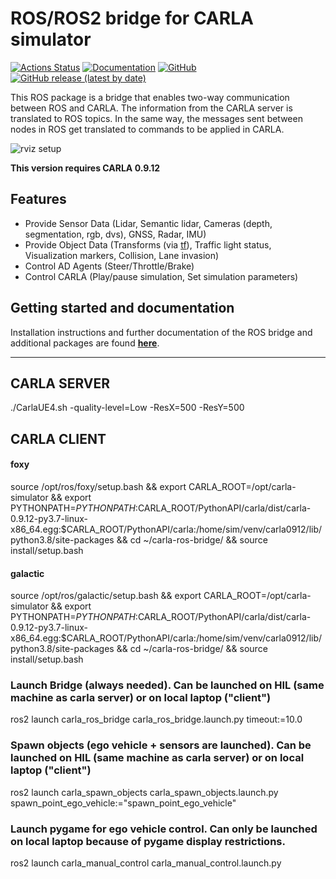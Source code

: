 # ROS/ROS2 bridge for CARLA simulator

[![Actions Status](https://github.com/carla-simulator/ros-bridge/workflows/CI/badge.svg)](https://github.com/carla-simulator/ros-bridge)
[![Documentation](https://readthedocs.org/projects/carla/badge/?version=latest)](http://carla.readthedocs.io)
[![GitHub](https://img.shields.io/github/license/carla-simulator/ros-bridge)](https://github.com/carla-simulator/ros-bridge/blob/master/LICENSE)
[![GitHub release (latest by date)](https://img.shields.io/github/v/release/carla-simulator/ros-bridge)](https://github.com/carla-simulator/ros-bridge/releases/latest)

 This ROS package is a bridge that enables two-way communication between ROS and CARLA. The information from the CARLA server is translated to ROS topics. In the same way, the messages sent between nodes in ROS get translated to commands to be applied in CARLA.

![rviz setup](./docs/images/ad_demo.png "AD Demo")

**This version requires CARLA 0.9.12**

## Features

- Provide Sensor Data (Lidar, Semantic lidar, Cameras (depth, segmentation, rgb, dvs), GNSS, Radar, IMU)
- Provide Object Data (Transforms (via [tf](http://wiki.ros.org/tf)), Traffic light status, Visualization markers, Collision, Lane invasion)
- Control AD Agents (Steer/Throttle/Brake)
- Control CARLA (Play/pause simulation, Set simulation parameters)

## Getting started and documentation

Installation instructions and further documentation of the ROS bridge and additional packages are found [__here__](https://carla.readthedocs.io/projects/ros-bridge/en/latest/).

---


## CARLA SERVER
./CarlaUE4.sh -quality-level=Low -ResX=500 -ResY=500


## CARLA CLIENT 
#### foxy
source /opt/ros/foxy/setup.bash && export CARLA_ROOT=/opt/carla-simulator && export PYTHONPATH=$PYTHONPATH:$CARLA_ROOT/PythonAPI/carla/dist/carla-0.9.12-py3.7-linux-x86_64.egg:$CARLA_ROOT/PythonAPI/carla:/home/sim/venv/carla0912/lib/python3.8/site-packages && cd ~/carla-ros-bridge/ && source install/setup.bash

#### galactic
source /opt/ros/galactic/setup.bash && export CARLA_ROOT=/opt/carla-simulator && export PYTHONPATH=$PYTHONPATH:$CARLA_ROOT/PythonAPI/carla/dist/carla-0.9.12-py3.7-linux-x86_64.egg:$CARLA_ROOT/PythonAPI/carla:/home/sim/venv/carla0912/lib/python3.8/site-packages && cd ~/carla-ros-bridge/ && source install/setup.bash



### Launch Bridge (always needed). Can be launched on HIL (same machine as carla server) or on local laptop ("client") 
ros2 launch carla_ros_bridge carla_ros_bridge.launch.py timeout:=10.0

### Spawn objects (ego vehicle + sensors are launched). Can be launched on HIL (same machine as carla server) or on local laptop ("client") 
ros2 launch carla_spawn_objects carla_spawn_objects.launch.py spawn_point_ego_vehicle:="spawn_point_ego_vehicle"

### Launch pygame for ego vehicle control. Can only be launched on local laptop because of pygame display restrictions.
ros2 launch carla_manual_control carla_manual_control.launch.py

